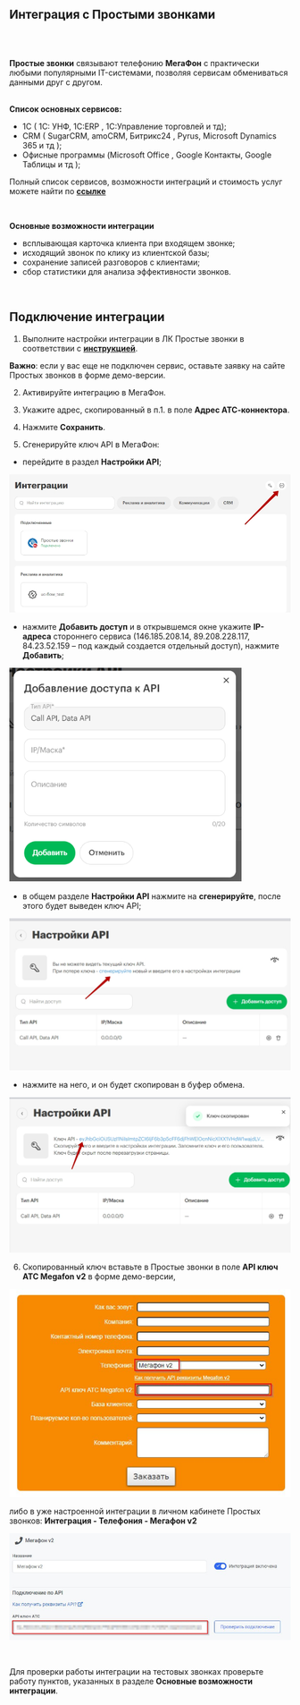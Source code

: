 ## Интеграция с Простыми звонками  <br />
 <br /> 
 <br />

**Простые звонки** связывают телефонию **МегаФон** с практически любыми популярными IT-системами, позволяя сервисам обмениваться данными друг с другом.
 <br /> 
 <br /> 
 
**Список основных сервисов:**
- 1С ( 1C: УНФ, 1С:ERP , 1С:Управление торговлей и тд);  
- CRM ( SugarCRM, amoCRM, Битрикс24 , Pyrus, Microsoft Dynamics 365 и тд );
- Офисные программы (Microsoft Office , Google Контакты, Google Таблицы и тд  );

Полный список сервисов, возможности интеграций и стоимость услуг можете найти по **[ссылке](https://prostiezvonki.ru/)**
  
<br />


**Основные возможности интеграции**  <br />
- всплывающая карточка клиента при входящем звонке;  
- исходящий звонок по клику из клиентской базы;  
- сохранение записей разговоров с клиентами;  
- сбор статистики для анализа эффективности звонков. <br />
<br />

## Подключение интеграции  <br />

1. Выполните настройки интеграции в ЛК Простые звонки в соответствии с  **[инструкцией](https://prostiezvonki.ru/kb/pbx/nastroyka-megafon-v2)**. <br />

**Важно**: если у вас еще не подключен сервис, оставьте заявку на сайте Простых звонков в форме демо-версии. <br />

2. Активируйте интеграцию в МегаФон.  <br />

3. Укажите адрес, скопированный в п.1. в поле **Адрес АТС-коннектора**.  <br />

4. Нажмите **Сохранить**. <br />

5. Сгенерируйте ключ API в МегаФон:

- перейдите в раздел **Настройки API**;  <br />

![image](api_1.jpg) <br />

- нажмите **Добавить доступ** и в открывшемся окне укажите **IP-адреса** стороннего сервиса (146.185.208.14, 89.208.228.117, 84.23.52.159 – под каждый создается отдельный доступ), нажмите **Добавить**; <br />

![image](api_4.png) <br />

- в общем разделе **Настройки API** нажмите на **сгенерируйте**, после этого будет выведен ключ API; <br />

![image](api_2.jpg) <br />

- нажмите на него, и он будет скопирован в буфер обмена. <br />

![image](api_3.jpg) <br />


6. Скопированный ключ вставьте в Простые звонки в поле **API ключ АТС Megafon v2**  в форме демо-версии, <br />

![image](простые_звонки_3.jpg) <br />

либо в уже настроенной интеграции в личном кабинете Простых звонков: **Интеграция - Телефония - Мегафон v2** <br />

![image](простые_звонки.jpg) <br />


<br />

Для проверки работы интеграции на тестовых звонках проверьте работу пунктов, указанных в разделе **Основные возможности интеграции**.  
